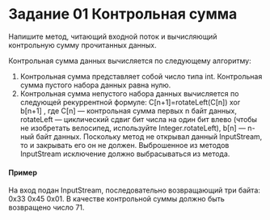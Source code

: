 # Задание 01 Контрольная сумма

Напишите метод, читающий входной поток и вычисляющий контрольную сумму прочитанных данных.

Контрольная сумма данных вычисляется по следующему алгоритму:

1. Контрольная сумма представляет собой число типа int. Контрольная сумма пустого набора данных равна нулю.
2. Контрольная сумма непустого набора данных вычисляется по следующей рекуррентной формуле: C\[n+1\]=rotateLeft(C\[n\]) xor b\[n+1\] , 
где C\[n\] — контрольная сумма первых n байт данных, 
rotateLeft — циклический сдвиг бит числа на один бит влево (чтобы не изобретать велосипед, используйте Integer.rotateLeft), b\[n\] — n-ный байт данных.
Поскольку метод не открывал данный InputStream, то и закрывать его он не должен. Выброшенное из методов InputStream исключение должно выбрасываться из метода.

#### Пример
На вход подан InputStream, последовательно возвращающий три байта: 0x33 0x45 0x01. В качестве контрольной суммы должно быть возвращено число 71.

